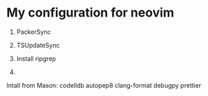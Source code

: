 # My configuration for neovim

1. PackerSync
2. TSUpdateSync
3. Install ripgrep
   
4. 
Intall from Mason:
    codelldb
    autopep8
    clang-format
    debugpy
    prettier
